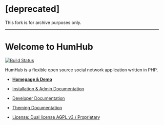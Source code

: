 [deprecated]
============
This fork is for archive purposes only.

---------------



Welcome to HumHub 
=================

[![Build Status](https://travis-ci.org/humhub/humhub.svg?branch=master)](https://travis-ci.org/humhub/humhub)

HumHub is a flexible open source social network application written in PHP.

- <a href="http://humhub.org" target="_blank">**Homepage & Demo**</a>

- <a href="protected/docs/guide/administration/index.md">Installation & Admin Documentation</a>
- <a href="protected/docs/guide/developer/index.md">Developer Documentation</a>
- <a href="protected/docs/guide/theming/index.md">Theming Documentation</a>


- <a href="protected/docs/license.md">License: Dual license AGPL v3 / Proprietary</a>

